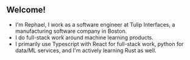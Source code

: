 ## Welcome!

 - I'm Rephael, I work as a software engineer at Tulip Interfaces, a manufacturing software company in Boston.
 - I do full-stack work around machine learning products.
 - I primarily use Typescript with React for full-stack work, python for data/ML services, and I'm actively learning Rust as well.
